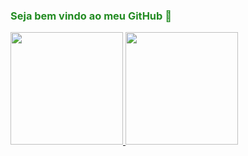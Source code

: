 ### <font color=#228B22> Seja bem vindo ao meu GitHub 👋</font>

<!--
**IgorMartSan/IgorMartSan** is a ✨ _special_ ✨ repository because its `README.md` (this file) appears on your GitHub profile.

Here are some ideas to get you started:

- 🌱 I’m currently learning back-end

- 🤔 I’m looking for help with ...
- 💬 Ask me about ...
- 📫 How to reach me: ...
- 😄 Pronouns: ...
- ⚡ Fun fact: ...
-->


<!--<div align="center">-->
  <a href="https://github.com/rafaballerini">
    
  <img height="180em" src="https://github-readme-stats.vercel.app/api?username=IgorMartSan&show_icons=true&theme=merko&include_all_commits=true&count_private=true"/>
  <img height="180em"  src="https://github-readme-stats.vercel.app/api/top-langs/?username=IgorMartSan&layout=compact&langs_count=7&theme=merko"/>
<!--</div>-->
